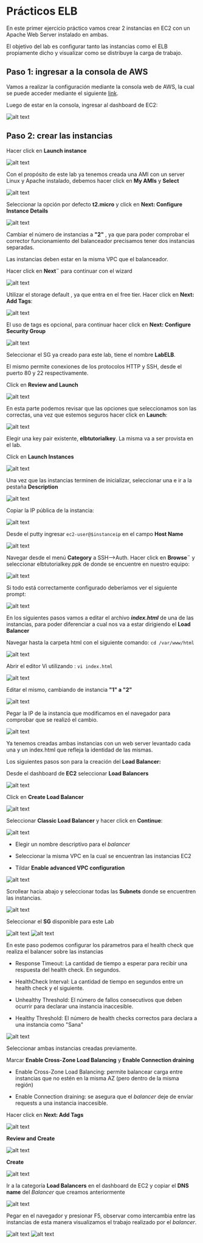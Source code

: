 # Prácticos ELB

En este primer ejercicio práctico vamos crear 2 instancias en EC2 con un Apache Web Server instalado en ambas.

El objetivo del lab es configurar tanto las instancias como el ELB propiamente dicho y visualizar como se distribuye la carga de trabajo.

## Paso 1: ingresar a la consola de AWS

Vamos a realizar la configuración mediante la consola web de AWS, la cual se puede acceder mediante el siguiente [link](https://805750336955.signin.aws.amazon.com/console).

Luego de estar en la consola, ingresar al dashboard de EC2:

![alt text](https://raw.githubusercontent.com/conapps/conapps-iot/master/AWS%20Cloud/EC2/ELB/images/Tutorial%20Classic%20LB/Paso1.JPG "Paso1")

## Paso 2: crear las instancias

Hacer click en **Launch instance**

![alt text](https://raw.githubusercontent.com/conapps/conapps-iot/master/AWS%20Cloud/EC2/ELB/images/Tutorial%20Classic%20LB/Paso2.JPG "Paso2")

Con el propósito de este lab ya tenemos creada una AMI con un server Linux y Apache instalado, debemos hacer click en **My AMIs** y **Select**

![alt text](https://raw.githubusercontent.com/conapps/conapps-iot/master/AWS%20Cloud/EC2/ELB/images/Tutorial%20Classic%20LB/Paso3.JPG "Paso3")

Seleccionar la opción por defecto **t2.micro** y click en **Next: Configure Instance Details**

![alt text](https://raw.githubusercontent.com/conapps/conapps-iot/master/AWS%20Cloud/EC2/ELB/images/Tutorial%20Classic%20LB/Paso4.JPG "Paso4")

Cambiar el número de instancias a **"2"** , ya que para poder comprobar el corrector funcionamiento del balanceador precisamos tener dos instancias separadas.

Las instancias deben estar en la misma VPC que el balanceador.

Hacer click en **Next¨** para continuar con el wizard

![alt text](https://raw.githubusercontent.com/conapps/conapps-iot/master/AWS%20Cloud/EC2/ELB/images/Tutorial%20Classic%20LB/Paso5.JPG "Paso5")

Utilizar el storage default , ya que entra en el free tier.
Hacer click en **Next: Add Tags**:

![alt text](https://raw.githubusercontent.com/conapps/conapps-iot/master/AWS%20Cloud/EC2/ELB/images/Tutorial%20Classic%20LB/Paso6.JPG "Paso6")

El uso de tags es opcional, para continuar hacer click en **Next: Configure Security Group**

![alt text](https://raw.githubusercontent.com/conapps/conapps-iot/master/AWS%20Cloud/EC2/ELB/images/Tutorial%20Classic%20LB/Paso7.JPG "Paso7")

Seleccionar el SG ya creado para este lab, tiene el nombre **LabELB**.

El mismo permite conexiones de los protocolos HTTP y SSH, desde el puerto 80 y 22 respectivamente.

Click en **Review and Launch**

![alt text](https://raw.githubusercontent.com/conapps/conapps-iot/master/AWS%20Cloud/EC2/ELB/images/Tutorial%20Classic%20LB/Paso8.JPG "Paso8")

En esta parte podemos revisar que las opciones que seleccionamos son las correctas, una vez que estemos seguros hacer click en **Launch**:

![alt text](https://raw.githubusercontent.com/conapps/conapps-iot/master/AWS%20Cloud/EC2/ELB/images/Tutorial%20Classic%20LB/Paso9.JPG "Paso9")

Elegir una key pair existente, **elbtutorialkey**. La misma va a ser provista en el lab.

Click en **Launch Instances**

![alt text](https://raw.githubusercontent.com/conapps/conapps-iot/master/AWS%20Cloud/EC2/ELB/images/Tutorial%20Classic%20LB/Paso10.JPG "Paso10")

Una vez que las instancias terminen de inicializar, seleccionar una e ir a la pestaña **Description**



![alt text](https://raw.githubusercontent.com/conapps/conapps-iot/master/AWS%20Cloud/EC2/ELB/images/Tutorial%20Classic%20LB/Paso11.JPG "Paso11")

Copiar la IP pública de la instancia:

![alt text](https://raw.githubusercontent.com/conapps/conapps-iot/master/AWS%20Cloud/EC2/ELB/images/Tutorial%20Classic%20LB/Paso12.JPG "Paso12")

Desde el putty ingresar `ec2-user@$instanceip` en el campo **Host Name**

![alt text](https://raw.githubusercontent.com/conapps/conapps-iot/master/AWS%20Cloud/EC2/ELB/images/Tutorial%20Classic%20LB/Paso13.JPG "Paso13")

Navegar desde el menú **Category** a SSH-->Auth.
Hacer click en **Browse¨** y seleccionar elbtutorialkey.ppk de donde se encuentre en nuestro equipo:

![alt text](https://raw.githubusercontent.com/conapps/conapps-iot/master/AWS%20Cloud/EC2/ELB/images/Tutorial%20Classic%20LB/Paso14.JPG "Paso14")

Si todo está correctamente configurado deberíamos ver el siguiente prompt:

![alt text](https://raw.githubusercontent.com/conapps/conapps-iot/master/AWS%20Cloud/EC2/ELB/images/Tutorial%20Classic%20LB/Paso15.JPG "Paso15")

En los siguientes pasos vamos a editar el archivo ***index.html*** de una de las instancias, para poder diferenciar a cual nos va a estar dirigiendo el **Load Balancer**

Navegar hasta la carpeta html con el siguiente comando:  `cd /var/www/html`

![alt text](https://raw.githubusercontent.com/conapps/conapps-iot/master/AWS%20Cloud/EC2/ELB/images/Tutorial%20Classic%20LB/Paso16.JPG "Paso16")

Abrir el editor Vi utilizando : `vi index.html`

![alt text](https://raw.githubusercontent.com/conapps/conapps-iot/master/AWS%20Cloud/EC2/ELB/images/Tutorial%20Classic%20LB/Paso17.JPG "Paso17")

Editar el mismo, cambiando de instancia **"1" a "2"**

![alt text](https://raw.githubusercontent.com/conapps/conapps-iot/master/AWS%20Cloud/EC2/ELB/images/Tutorial%20Classic%20LB/Paso18.JPG "Paso18")

Pegar la IP de la instancia que modificamos en el navegador para comprobar que se realizó el cambio.

![alt text](https://raw.githubusercontent.com/conapps/conapps-iot/master/AWS%20Cloud/EC2/ELB/images/Tutorial%20Classic%20LB/Paso19.JPG "Paso19")

Ya tenemos creadas ambas instancias con un web server levantado cada una y un index.html que refleja la identidad de las mismas.

Los siguientes pasos son para la creación del **Load Balancer:**

Desde el dashboard de **EC2** seleccionar **Load Balancers**

![alt text](https://raw.githubusercontent.com/conapps/conapps-iot/master/AWS%20Cloud/EC2/ELB/images/Tutorial%20Classic%20LB/Paso20.JPG "Paso20")

Click en **Create Load Balancer**

![alt text](https://raw.githubusercontent.com/conapps/conapps-iot/master/AWS%20Cloud/EC2/ELB/images/Tutorial%20Classic%20LB/Paso21.JPG "Paso21")

Seleccionar **Classic Load Balancer** y hacer click en **Continue**:

![alt text](https://raw.githubusercontent.com/conapps/conapps-iot/master/AWS%20Cloud/EC2/ELB/images/Tutorial%20Classic%20LB/Paso22.JPG "Paso22")

* Elegir un nombre descriptivo para el *balancer* 

* Seleccionar la misma VPC en la cual se encuentran las instancias EC2

* Tildar **Enable advanced VPC configuration**

![alt text](https://raw.githubusercontent.com/conapps/conapps-iot/master/AWS%20Cloud/EC2/ELB/images/Tutorial%20Classic%20LB/Paso23.JPG "Paso23")

Scrollear hacia abajo y seleccionar todas las **Subnets** donde se encuentren las instancias.

![alt text](https://raw.githubusercontent.com/conapps/conapps-iot/master/AWS%20Cloud/EC2/ELB/images/Tutorial%20Classic%20LB/Paso24.JPG "Paso24")

Seleccionar el **SG** disponible para este Lab

![alt text](https://raw.githubusercontent.com/conapps/conapps-iot/master/AWS%20Cloud/EC2/ELB/images/Tutorial%20Classic%20LB/Paso25.JPG "Paso25")
![alt text](https://raw.githubusercontent.com/conapps/conapps-iot/master/AWS%20Cloud/EC2/ELB/images/Tutorial%20Classic%20LB/Paso26.JPG "Paso26")

En este paso podemos configurar los párametros para el health check que realiza el balancer sobre las instancias


* Response Timeout: La cantidad de tiempo a esperar para recibir una respuesta del health check. En segundos.

* HealthCheck Interval: La cantidad de tiempo en segundos entre un health check y el siguiente.

* Unhealthy Threshold: El número de fallos consecutivos que deben ocurrir para declarar una instancia inaccesible.

* Healthy Threshold: El número de health checks correctos para declara a una instancia como "Sana"

![alt text](https://raw.githubusercontent.com/conapps/conapps-iot/master/AWS%20Cloud/EC2/ELB/images/Tutorial%20Classic%20LB/Paso27.JPG "Paso27")

Seleccionar ambas instancias creadas previamente.

Marcar **Enable Cross-Zone Load Balancing** y **Enable Connection draining**

* Enable Cross-Zone Load Balancing: permite balancear carga entre instancias que no estén en la misma AZ (pero dentro de la misma región)

* Enable Connection draining: se asegura que el *balancer* deje de envíar requests a una instancia inaccesible.

Hacer click en **Next: Add Tags**

![alt text](https://raw.githubusercontent.com/conapps/conapps-iot/master/AWS%20Cloud/EC2/ELB/images/Tutorial%20Classic%20LB/Paso28.JPG "Paso28")

**Review and Create**

![alt text](https://raw.githubusercontent.com/conapps/conapps-iot/master/AWS%20Cloud/EC2/ELB/images/Tutorial%20Classic%20LB/Paso29.JPG "Paso29")

**Create**

![alt text](https://raw.githubusercontent.com/conapps/conapps-iot/master/AWS%20Cloud/EC2/ELB/images/Tutorial%20Classic%20LB/Paso30.JPG "Paso30")

Ir a la categoría **Load Balancers** en el dashboard de EC2 y copiar el **DNS name** del *Balancer* que creamos anteriormente

![alt text](https://raw.githubusercontent.com/conapps/conapps-iot/master/AWS%20Cloud/EC2/ELB/images/Tutorial%20Classic%20LB/Paso31.JPG "Paso31")

Pegar en el navegador y presionar F5, observar como intercambia entre las instancias de esta manera visualizamos el trabajo realizado por el *balancer*.

![alt text](https://raw.githubusercontent.com/conapps/conapps-iot/master/AWS%20Cloud/EC2/ELB/images/Tutorial%20Classic%20LB/Paso32.JPG "Paso32")
![alt text](https://raw.githubusercontent.com/conapps/conapps-iot/master/AWS%20Cloud/EC2/ELB/images/Tutorial%20Classic%20LB/Paso33.JPG "Paso33")
